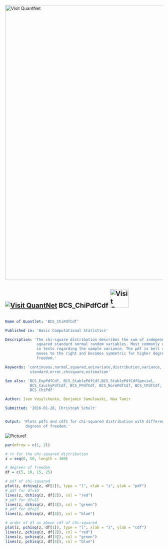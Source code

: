 
[<img src="https://github.com/QuantLet/Styleguide-and-FAQ/blob/master/pictures/banner.png" width="880" alt="Visit QuantNet">](http://quantlet.de/index.php?p=info)

## [<img src="https://github.com/QuantLet/Styleguide-and-Validation-procedure/blob/master/pictures/qloqo.png" alt="Visit QuantNet">](http://quantlet.de/) **BCS_ChiPdfCdf** [<img src="https://github.com/QuantLet/Styleguide-and-Validation-procedure/blob/master/pictures/QN2.png" width="60" alt="Visit QuantNet 2.0">](http://quantlet.de/d3/ia)

```yaml

Name of Quantlet: 'BCS_ChiPdfCdf'

Published in: 'Basic Computational Statistics'

Description: 'The chi-square distribution describes the sum of independent
              squared standard normal random variables. Most commonly used
              in tests regarding the sample variance. The pdf is bell shaped,
              moves to the right and becomes symmetric for higher degrees of
              freedom.'

Keywords: 'continuous,normal,squared,univariate,distribution,variance,
           standard,error,chisquare,estimation'

See also: 'BCS_ExpPdfCdf, BCS_StablePdfCdf,BCS_StablePdfCdfSpecial,
           BCS_CauchyPdfCdf, BCS_FPdfCdf, BCS_NormPdfCdf, BCS_tPdfCdf,
           BCS_ChiPdf'

Author: Ivan Vasylchenko, Benjamin Samulowski, Noa Tamir

Submitted: '2016-01-28, Christoph Schult'


Output: 'Plots pdfs and cdfs for chi-squared distribution with different
         degrees of freedom.'
```

![Picture1](BCS_ChiPdfCdf.png)


```r
par(mfrow = c(1, 2))

# rv for the chi-squared distribution
z = seq(0, 50, length = 300)

# degrees of freedom
df = c(5, 10, 15, 25)

# pdf of chi-squared
plot(z, dchisq(z, df[1]), type = "l", xlab = "z", ylab = "pdf")
# pdf for df=10
lines(z, dchisq(z, df[2]), col = "red")
# pdf for df=15
lines(z, dchisq(z, df[3]), col = "green")
# pdf for df=25
lines(z, dchisq(z, df[4]), col = "blue")

# order of df as above cdf of chi-squared
plot(z, pchisq(z, df[1]), type = "l", xlab = "z", ylab = "cdf")
lines(z, pchisq(z, df[2]), col = "red")
lines(z, pchisq(z, df[3]), col = "green")
lines(z, pchisq(z, df[4]), col = "blue")
```

